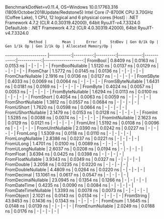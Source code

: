 
BenchmarkDotNet=v0.11.4, OS=Windows 10.0.17763.316 (1809/October2018Update/Redstone5)
Intel Core i7-8700K CPU 3.70GHz (Coffee Lake), 1 CPU, 12 logical and 6 physical cores
  [Host]     : .NET Framework 4.7.2 (CLR 4.0.30319.42000), 64bit RyuJIT-v4.7.3324.0
  DefaultJob : .NET Framework 4.7.2 (CLR 4.0.30319.42000), 64bit RyuJIT-v4.7.3324.0


               Method |       Mean |     Error |    StdDev | Gen 0/1k Op | Gen 1/1k Op | Gen 2/1k Op | Allocated Memory/Op |
--------------------- |-----------:|----------:|----------:|------------:|------------:|------------:|--------------------:|
             FromBool |  0.8409 ns | 0.0163 ns | 0.0153 ns |           - |           - |           - |                   - |
     FromBoolNullable |  1.5120 ns | 0.0137 ns | 0.0129 ns |           - |           - |           - |                   - |
             FromChar |  1.5772 ns | 0.0145 ns | 0.0136 ns |           - |           - |           - |                   - |
     FromCharNullable |  2.1916 ns | 0.0136 ns | 0.0127 ns |           - |           - |           - |                   - |
            FromSByte |  0.4033 ns | 0.0069 ns | 0.0064 ns |           - |           - |           - |                   - |
    FromSByteNullable |  1.6431 ns | 0.0181 ns | 0.0169 ns |           - |           - |           - |                   - |
             FromByte |  0.4024 ns | 0.0057 ns | 0.0053 ns |           - |           - |           - |                   - |
     FromByteNullable |  1.6294 ns | 0.0113 ns | 0.0100 ns |           - |           - |           - |                   - |
            FromShort |  0.4054 ns | 0.0063 ns | 0.0059 ns |           - |           - |           - |                   - |
    FromShortNullable |  1.3812 ns | 0.0557 ns | 0.0684 ns |           - |           - |           - |                   - |
           FromUShort |  1.7620 ns | 0.0598 ns | 0.0664 ns |           - |           - |           - |                   - |
   FromUShortNullable |  2.1479 ns | 0.0153 ns | 0.0128 ns |           - |           - |           - |                   - |
              FromInt |  1.5285 ns | 0.0088 ns | 0.0074 ns |           - |           - |           - |                   - |
      FromIntNullable |  2.1623 ns | 0.0129 ns | 0.0121 ns |           - |           - |           - |                   - |
             FromUInt |  1.5192 ns | 0.0108 ns | 0.0096 ns |           - |           - |           - |                   - |
     FromUIntNullable |  2.0390 ns | 0.0242 ns | 0.0227 ns |           - |           - |           - |                   - |
             FromLong |  1.5309 ns | 0.0118 ns | 0.0110 ns |           - |           - |           - |                   - |
     FromLongNullable |  2.8386 ns | 0.0237 ns | 0.0221 ns |           - |           - |           - |                   - |
            FromULong |  1.4701 ns | 0.0100 ns | 0.0089 ns |           - |           - |           - |                   - |
    FromULongNullable |  2.6037 ns | 0.0208 ns | 0.0194 ns |           - |           - |           - |                   - |
            FromFloat |  3.6394 ns | 0.0425 ns | 0.0398 ns |           - |           - |           - |                   - |
    FromFloatNullable |  3.9343 ns | 0.0349 ns | 0.0327 ns |           - |           - |           - |                   - |
           FromDouble |  3.2058 ns | 0.0235 ns | 0.0220 ns |           - |           - |           - |                   - |
   FromDoubleNullable |  4.4809 ns | 0.0264 ns | 0.0220 ns |           - |           - |           - |                   - |
          FromDecimal | 13.1061 ns | 0.0617 ns | 0.0547 ns |           - |           - |           - |                   - |
  FromDecimalNullable | 23.0945 ns | 0.1354 ns | 0.1266 ns |           - |           - |           - |                   - |
         FromDateTime |  0.4235 ns | 0.0090 ns | 0.0084 ns |           - |           - |           - |                   - |
 FromDateTimeNullable |  1.3393 ns | 0.0078 ns | 0.0073 ns |           - |           - |           - |                   - |
           FromObject |  2.1021 ns | 0.0143 ns | 0.0134 ns |           - |           - |           - |                   - |
           FromString | 43.9453 ns | 0.1436 ns | 0.1343 ns |           - |           - |           - |                   - |
             FromEnum |  1.5645 ns | 0.0148 ns | 0.0139 ns |           - |           - |           - |                   - |
     FromEnumNullable |  2.0249 ns | 0.0188 ns | 0.0176 ns |           - |           - |           - |                   - |
